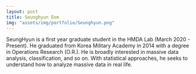 ```yaml
---
layout: post
title: Seunghyun Eom
img: "assets/img/portfolio/Seunghyun.png"
---
```


SeungHyun is a first year graduate student in the HMDA Lab (March 2020 - Present). He graduated from Korea Military Academy in 2014 with a degree in Operations Research (O.R.). He is broadly interested in  massive data analysis,  classification, and so on. With statistical approaches, he seeks to understand how to analyze massive data in real life.


